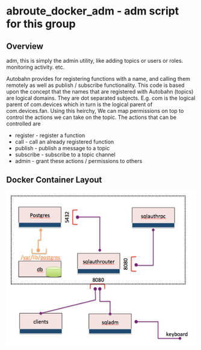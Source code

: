 # abroute_docker_adm - adm script for this group

## Overview

adm, this is simply the admin utility, like adding topics or users or roles. monitoring activity. etc.

Autobahn provides for registering functions with a name, and calling them remotely as well
as publish / subscribe functionality. This code is based upon the concept
that the names that are registered with Autobahn (topics) are logical domains. They
are dot separated subjects.  E.g. com is the logical parent of com.devices which in
turn is the logical parent of com.devices.fan.  Using this heirchy, We can map permissions
on top to control the actions we can take on the topic. The actions that can be controlled are
* register - register a function
* call - call an already registered function
* publish - publish a message to a topic
* subscribe - subscribe to a topic channel
* admin - grant these actions / permissions to others

## Docker Container Layout

![alt text][docker_containers]

[docker_containers]:https://github.com/lgfausak/sqlauth/raw/master/docs/docker_containers.png "Docker Containers"
